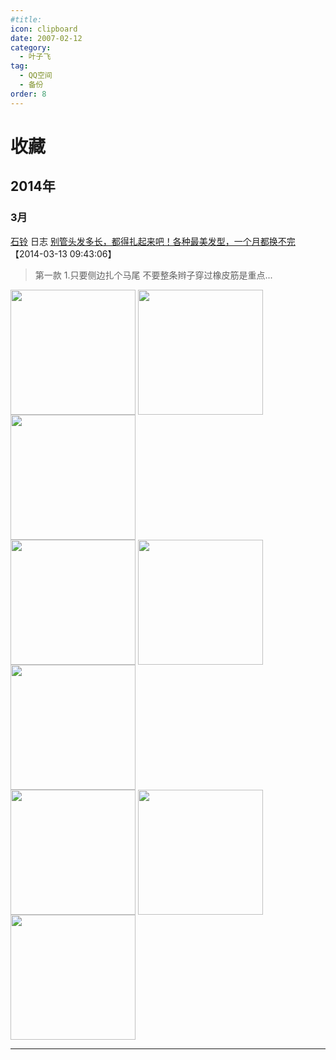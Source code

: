 ```yaml
---
#title: 
icon: clipboard
date: 2007-02-12
category:
  - 叶子飞
tag:
  - QQ空间
  - 备份
order: 8
---
```

# 收藏
## 2014年
### 3月 
[石铃]({https://user.qzone.qq.com/2272243940}) 日志 [别管头发多长，都得扎起来吧！各种最美发型，一个月都换不完]({https://user.qzone.qq.com/2272243940/blog/1394638940}) 【2014-03-13 09:43:06】
> 第一款
1.只要侧边扎个马尾 不要整条辫子穿过橡皮筋是重点...


<div>
<img src="https://pan.4a1801.life/d/Onedrive-4A1801/%E4%B8%AA%E4%BA%BA%E5%BB%BA%E7%AB%99/public/Qzone_wyf/Favorites/images/DAE9D268.webp" width="200px" height="200px" align="center" />
<img src="https://pan.4a1801.life/d/Onedrive-4A1801/%E4%B8%AA%E4%BA%BA%E5%BB%BA%E7%AB%99/public/Qzone_wyf/Favorites/images/EA535FB2.webp" width="200px" height="200px" align="center" />
<img src="https://pan.4a1801.life/d/Onedrive-4A1801/%E4%B8%AA%E4%BA%BA%E5%BB%BA%E7%AB%99/public/Qzone_wyf/Favorites/images/9B49E5DE.webp" width="200px" height="200px" align="center" />
</div>
<div>
<img src="https://pan.4a1801.life/d/Onedrive-4A1801/%E4%B8%AA%E4%BA%BA%E5%BB%BA%E7%AB%99/public/Qzone_wyf/Favorites/images/D5010945.webp" width="200px" height="200px" align="center" />
<img src="https://pan.4a1801.life/d/Onedrive-4A1801/%E4%B8%AA%E4%BA%BA%E5%BB%BA%E7%AB%99/public/Qzone_wyf/Favorites/images/169C5676.webp" width="200px" height="200px" align="center" />
<img src="https://pan.4a1801.life/d/Onedrive-4A1801/%E4%B8%AA%E4%BA%BA%E5%BB%BA%E7%AB%99/public/Qzone_wyf/Favorites/images/C421438B.webp" width="200px" height="200px" align="center" />
</div>
<div>
<img src="https://pan.4a1801.life/d/Onedrive-4A1801/%E4%B8%AA%E4%BA%BA%E5%BB%BA%E7%AB%99/public/Qzone_wyf/Favorites/images/586C0EE9.webp" width="200px" height="200px" align="center" />
<img src="https://pan.4a1801.life/d/Onedrive-4A1801/%E4%B8%AA%E4%BA%BA%E5%BB%BA%E7%AB%99/public/Qzone_wyf/Favorites/images/1A632675.webp" width="200px" height="200px" align="center" />
<img src="https://pan.4a1801.life/d/Onedrive-4A1801/%E4%B8%AA%E4%BA%BA%E5%BB%BA%E7%AB%99/public/Qzone_wyf/Favorites/images/6E8ACBD8.webp" width="200px" height="200px" align="center" />
</div>


---